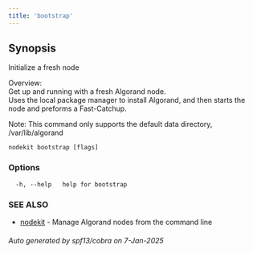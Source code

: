 ```yaml
---
title: 'bootstrap'
---
```


## Synopsis

Initialize a fresh node

Overview:  
Get up and running with a fresh Algorand node.  
Uses the local package manager to install Algorand, and then starts the node and preforms a Fast-Catchup.

Note: This command only supports the default data directory, /var/lib/algorand

```
nodekit bootstrap [flags]
```

### Options

```
  -h, --help   help for bootstrap
```

### SEE ALSO

- [nodekit](../nodekit) - Manage Algorand nodes from the command line

###### Auto generated by spf13/cobra on 7-Jan-2025
